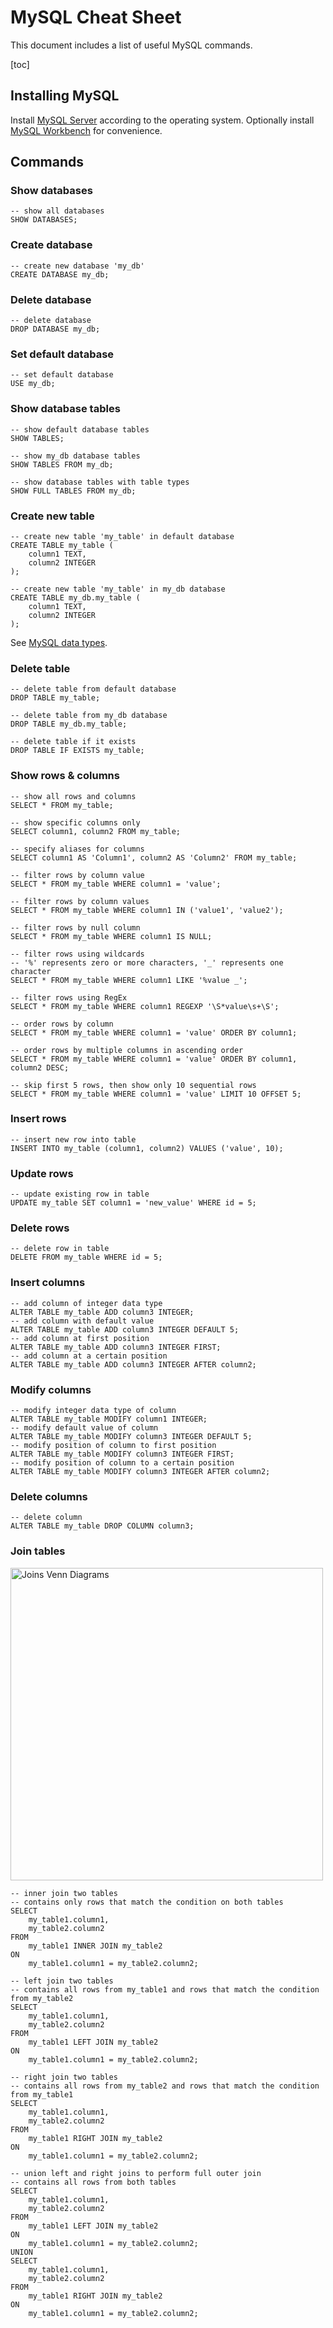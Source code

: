 # MySQL Cheat Sheet

This document includes a list of useful MySQL commands.

[toc]

## Installing MySQL

Install [MySQL Server](https://dev.mysql.com/downloads/) according to the operating system. Optionally install [MySQL Workbench](https://dev.mysql.com/downloads/workbench/) for convenience.

## Commands

### Show databases

```mysql
-- show all databases
SHOW DATABASES;
```

### Create database

```mysql
-- create new database 'my_db'
CREATE DATABASE my_db;
```

### Delete database

```mysql
-- delete database
DROP DATABASE my_db;
```

### Set default database

```mysql
-- set default database
USE my_db;
```

### Show database tables

```mysql
-- show default database tables
SHOW TABLES;
```

```mysql
-- show my_db database tables
SHOW TABLES FROM my_db;
```

```mysql
-- show database tables with table types
SHOW FULL TABLES FROM my_db;
```

### Create new table

```mysql
-- create new table 'my_table' in default database
CREATE TABLE my_table (
    column1 TEXT,
    column2 INTEGER
);
```

```mysql
-- create new table 'my_table' in my_db database
CREATE TABLE my_db.my_table (
    column1 TEXT,
    column2 INTEGER
);
```

See [MySQL data types](https://dev.mysql.com/doc/refman/8.0/en/data-types.html).

### Delete table

```mysql
-- delete table from default database
DROP TABLE my_table;
```

```mysql
-- delete table from my_db database
DROP TABLE my_db.my_table;
```

```mysql
-- delete table if it exists
DROP TABLE IF EXISTS my_table;
```

### Show rows & columns

```mysql
-- show all rows and columns
SELECT * FROM my_table;
```

```mysql
-- show specific columns only
SELECT column1, column2 FROM my_table;
```

```mysql
-- specify aliases for columns
SELECT column1 AS 'Column1', column2 AS 'Column2' FROM my_table;
```

```mysql
-- filter rows by column value
SELECT * FROM my_table WHERE column1 = 'value';
```

```mysql
-- filter rows by column values
SELECT * FROM my_table WHERE column1 IN ('value1', 'value2');
```

```mysql
-- filter rows by null column
SELECT * FROM my_table WHERE column1 IS NULL;
```

```mysql
-- filter rows using wildcards
-- '%' represents zero or more characters, '_' represents one character
SELECT * FROM my_table WHERE column1 LIKE '%value _';
```

```mysql
-- filter rows using RegEx
SELECT * FROM my_table WHERE column1 REGEXP '\S*value\s+\S';
```

```mysql
-- order rows by column
SELECT * FROM my_table WHERE column1 = 'value' ORDER BY column1;
```

```mysql
-- order rows by multiple columns in ascending order
SELECT * FROM my_table WHERE column1 = 'value' ORDER BY column1, column2 DESC;
```

```mysql
-- skip first 5 rows, then show only 10 sequential rows
SELECT * FROM my_table WHERE column1 = 'value' LIMIT 10 OFFSET 5;
```

### Insert rows

```mysql
-- insert new row into table
INSERT INTO my_table (column1, column2) VALUES ('value', 10);
```

### Update rows

```mysql
-- update existing row in table
UPDATE my_table SET column1 = 'new_value' WHERE id = 5;
```

### Delete rows

```mysql
-- delete row in table
DELETE FROM my_table WHERE id = 5;
```

### Insert columns

```mysql
-- add column of integer data type
ALTER TABLE my_table ADD column3 INTEGER;
-- add column with default value
ALTER TABLE my_table ADD column3 INTEGER DEFAULT 5;
-- add column at first position
ALTER TABLE my_table ADD column3 INTEGER FIRST;
-- add column at a certain position
ALTER TABLE my_table ADD column3 INTEGER AFTER column2;
```

### Modify columns

```mysql
-- modify integer data type of column
ALTER TABLE my_table MODIFY column1 INTEGER;
-- modify default value of column
ALTER TABLE my_table MODIFY column3 INTEGER DEFAULT 5;
-- modify position of column to first position
ALTER TABLE my_table MODIFY column3 INTEGER FIRST;
-- modify position of column to a certain position
ALTER TABLE my_table MODIFY column3 INTEGER AFTER column2;
```

### Delete columns

```mysql
-- delete column
ALTER TABLE my_table DROP COLUMN column3;
```

### Join tables

<img alt="Joins Venn Diagrams" src="../img/joins.png" width="500" />

```mysql
-- inner join two tables
-- contains only rows that match the condition on both tables
SELECT
	my_table1.column1,
	my_table2.column2
FROM
	my_table1 INNER JOIN my_table2
ON
	my_table1.column1 = my_table2.column2;
```

```mysql
-- left join two tables
-- contains all rows from my_table1 and rows that match the condition from my_table2
SELECT
	my_table1.column1,
	my_table2.column2
FROM
	my_table1 LEFT JOIN my_table2
ON
	my_table1.column1 = my_table2.column2;
```

```mysql
-- right join two tables
-- contains all rows from my_table2 and rows that match the condition from my_table1
SELECT
	my_table1.column1,
	my_table2.column2
FROM
	my_table1 RIGHT JOIN my_table2
ON
	my_table1.column1 = my_table2.column2;
```

```mysql
-- union left and right joins to perform full outer join
-- contains all rows from both tables
SELECT
	my_table1.column1,
	my_table2.column2
FROM
	my_table1 LEFT JOIN my_table2
ON
	my_table1.column1 = my_table2.column2;
UNION
SELECT
	my_table1.column1,
	my_table2.column2
FROM
	my_table1 RIGHT JOIN my_table2
ON
	my_table1.column1 = my_table2.column2;
```